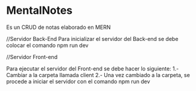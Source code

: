 # MentalNotes
Es un CRUD de notas elaborado en MERN 


//Servidor Back-End
Para inicializar el servidor del Back-end se debe colocar el comando npm run dev


//Servidor Front-end

Para ejecutar el servidor del Front-end se debe hacer lo siguiente:
1.- Cambiar a la carpeta llamada client 
2.- Una vez cambiado a la carpeta, se procede a iniciar el servidor con el comando npm run dev


